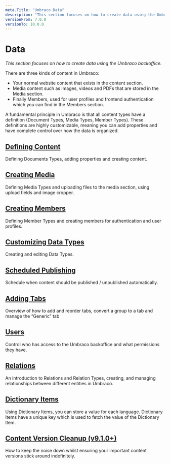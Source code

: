 ```yaml
---
meta.Title: "Umbraco Data"
description: "This section focuses on how to create data using the Umbraco backoffice"
versionFrom: 7.0.0
versionTo: 10.0.0
---
```


# Data

*This section focuses on how to create data using the Umbraco backoffice.*

There are three kinds of content in Umbraco:

- Your normal website content that exists in the content section.
- Media content such as images, videos and PDFs that are stored in the Media section.
- Finally Members, used for user profiles and frontend authentication which you can find in the Members section.

A fundamental principle in Umbraco is that all content types have a definition (Document Types, Media Types, Member Types). These definitions are highly customizable, meaning you can add properties and have complete control over how the data is organized.

## [Defining Content](Defining-content)

Defining Documents Types, adding properties and creating content.

## [Creating Media](Creating-Media)

Defining Media Types and uploading files to the media section, using upload fields and image cropper.

## [Creating Members](Members/)

Defining Member Types and creating members for authentication and user profiles.

## [Customizing Data Types](Data-Types/)

Creating and editing Data Types.

## [Scheduled Publishing](Scheduled-Publishing/)

Schedule when content should be published / unpublished automatically.

## [Adding Tabs](Adding-Tabs/)

Overview of how to add and reorder tabs, convert a group to a tab and manage the “Generic” tab

## [Users](Users/)

Control who has access to the Umbraco backoffice and what permissions they have.

## [Relations](Relations/)

An introduction to Relations and Relation Types, creating, and managing relationships between different entities in Umbraco.

## [Dictionary Items](Dictionary-Items/)

Using Dictionary Items, you can store a value for each language. Dictionary Items have a unique key which is used to fetch the value of the Dictionary Item.

## [Content Version Cleanup (v9.1.0+)](Content-Version-Cleanup/)

How to keep the noise down whilst ensuring your important content versions stick around indefinitely.
